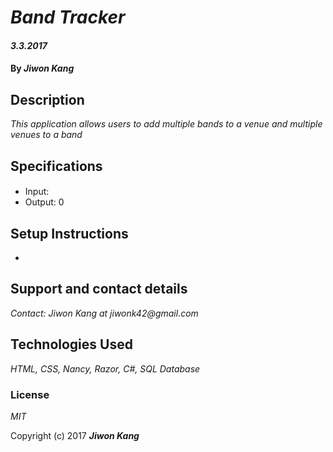 # _Band Tracker_

#### _3.3.2017_

#### By _**Jiwon Kang**_

## Description

_This application allows users to add multiple bands to a venue and multiple venues to a band_

## Specifications

#### 
* Input:
* Output: 0


## Setup Instructions
*


## Support and contact details

_Contact: Jiwon Kang at jiwonk42@gmail.com_

## Technologies Used

_HTML, CSS, Nancy, Razor, C#, SQL Database_

### License

*MIT*

Copyright (c) 2017 **_Jiwon Kang_**
